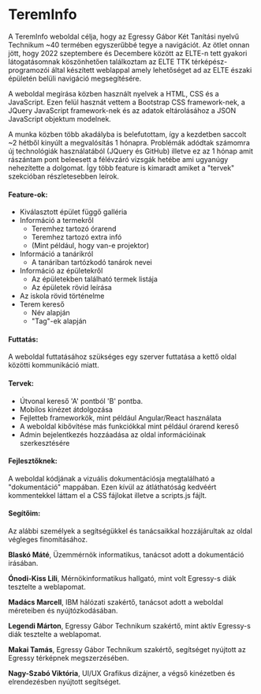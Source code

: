 # TeremInfo

A TeremInfo weboldal célja, hogy az Egressy Gábor Két Tanítási nyelvű Technikum ~40 termében egyszerűbbé tegye a navigációt. 
Az ötlet onnan jött, hogy 2022 szeptembere és Decembere között az ELTE-n tett gyakori látogatásomnak köszönhetően találkoztam az ELTE TTK térképész-programozói által készített weblappal amely lehetőséget ad az ELTE északi épületén belüli navigáció megsegítésére. 

A weboldal megírása közben használt nyelvek a HTML, CSS és a JavaScript. Ezen felül hasznát vettem a Bootstrap CSS framework-nek, a JQuery JavaScript framework-nek és az adatok eltárolásához a JSON JavaScript objektum modelnek.

A munka közben több akadályba is belefutottam, így a kezdetben saccolt ~2 hétből kinyúlt a megvalósítás 1 hónapra. Problémák adódtak számomra új technológiák használatából (JQuery és GitHub) illetve ez az 1 hónap amit rászántam pont beleesett a félévzáró vizsgák hetébe ami ugyanúgy nehezítette a dolgomat.
Így több feature is kimaradt amiket a "tervek" szekcióban részletesebben leírok.


#### Feature-ok:
* Kiválasztott épület függő galléria
* Információ a termekről
  * Teremhez tartozó órarend
  * Teremhez tartozó extra infó
  * (Mint például, hogy van-e projektor)
* Információ a tanárikról
  * A tanáriban tartózkodó tanárok nevei
* Információ az épületekről
  * Az épületekben található termek listája
  * Az épületek rövid leírása
* Az iskola rövid történelme
* Terem kereső
  * Név alapján
  * "Tag"-ek alapján 
  
#### Futtatás:
A weboldal futtatásához szükséges egy szerver futtatása a kettő oldal közötti kommunikáció miatt.


#### Tervek:
* Útvonal kereső 'A' pontból 'B' pontba.
* Mobilos kinézet átdolgozása
* Fejletteb frameworkök, mint például Angular/React használata
* A weboldal kibővítése más funkciókkal mint például órarend kereső
* Admin bejelentkezés hozzáadása az oldal információinak szerkesztésére

#### Fejlesztőknek:
A weboldal kódjának a vizuális dokumentációsja megtalálható a "dokumentáció" mappában. Ezen kívül az átláthatóság kedvéért kommentekkel láttam el a CSS fájlokat illetve a scripts.js fájlt.


#### Segítőim:

Az alábbi személyek a segítségükkel és tanácsaikkal hozzájárultak az oldal végleges finomításához.

__Blaskó Máté__, Üzemmérnök informatikus, tanácsot adott a dokumentáció irásában.

__Ónodi-Kiss Lili__, Mérnökinformatikus hallgató, mint volt Egressy-s diák tesztelte a weblapomat.

__Madács Marcell__, IBM hálózati szakértő, tanácsot adott a weboldal méreteiben és nyújtózkodásában.

__Legendi Márton__, Egressy Gábor Technikum szakértő, mint aktív Egressy-s diák tesztelte a weblapomat.

__Makai Tamás__, Egressy Gábor Technikum szakértő, segítséget nyújtott az Egressy térképnek megszerzésében.

__Nagy-Szabó Viktória__, UI/UX Grafikus dizájner, a végső kinézetben és elrendezésben nyújtott segítséget.